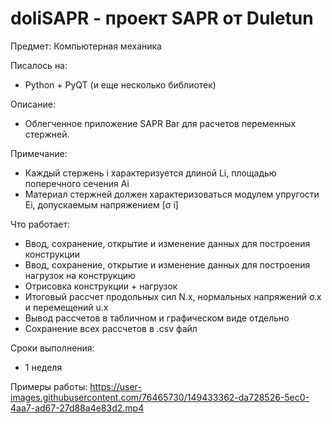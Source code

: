 # doliSAPR - проект SAPR от Duletun
Предмет: Компьютерная механика

Писалось на: 
- Python + PyQT (и еще несколько библиотек)

Описание:
- Облегченное приложение SAPR Bar для расчетов переменных стержней.

Примечание:
- Каждый стержень i характеризуется длиной Li, площадью поперечного сечения Ai
- Материал стержней должен характеризоваться модулем упругости Ei, допускаемым напряжением [σ i]

Что работает:
- Ввод, сохранение, открытие и изменение данных для построения конструкции
- Ввод, сохранение, открытие и изменение данных для построения нагрузок на конструкцию
- Отрисовка конструкции + нагрузок
- Итоговый рассчет продольных сил N.x, нормальных напряжений σ.x и перемещений u.x
- Вывод рассчетов в табличном и графическом виде отдельно
- Сохранение всех рассчетов в .csv файл

Сроки выполнения:
- 1 неделя

Примеры работы:
https://user-images.githubusercontent.com/76465730/149433362-da728526-5ec0-4aa7-ad67-27d88a4e83d2.mp4

